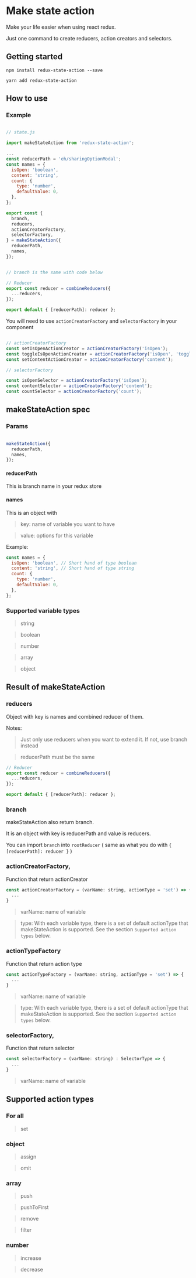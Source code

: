 # Make state action

Make your life easier when using react redux.

Just one command to create reducers, action creators and selectors.

## Getting started

```
npm install redux-state-action --save

```

```
yarn add redux-state-action

```

## How to use

### Example

```javascript

// state.js

import makeStateAction from 'redux-state-action';

...
const reducerPath = 'eh/sharingOptionModal';
const names = {
  isOpen: 'boolean',
  content: 'string',
  count: {
    type: 'number',
    defaultValue: 0,
  },
};

export const {
  branch,
  reducers,
  actionCreatorFactory,
  selectorFactory,
} = makeStateAction({
  reducerPath,
  names,
});


// branch is the same with code below

// Reducer
export const reducer = combineReducers({
  ...reducers,
});

export default { [reducerPath]: reducer };

```

You will need to use `actionCreatorFactory` and `selectorFactory` in your component

```javascript

// actionCreatorFactory
const setIsOpenActionCreator = actionCreatorFactory('isOpen');
const toggleIsOpenActionCreator = actionCreatorFactory('isOpen', 'toggle');
const setContentActionCreator = actionCreatorFactory('content');

// selectorFactory

const isOpenSelector = actionCreatorFactory('isOpen');
const contentSelector = actionCreatorFactory('content');
const countSelector = actionCreatorFactory('count');

```


## makeStateAction spec

### Params


```javascript

makeStateAction({
  reducerPath,
  names,
});

```

#### reducerPath

This is branch name in your redux store

#### names

This is an object with

> key: name of variable you want to have

> value: options for this variable

Example:

```javascript
const names = {
  isOpen: 'boolean', // Short hand of type boolean
  content: 'string', // Short hand of type string
  count: {
    type: 'number',
    defaultValue: 0,
  },
};

```

### Supported variable types

> string

> boolean

> number

> array

> object


## Result of makeStateAction

### reducers

Object with key is names and combined reducer of them.

Notes:

> Just only use reducers when you want to extend it. If not, use branch instead

> reducerPath must be the same

```javascript
// Reducer
export const reducer = combineReducers({
  ...reducers,
});

export default { [reducerPath]: reducer };
```

### branch

makeStateAction also return branch.

It is an object with key is reducerPath and value is reducers.

You can import `branch` into `rootReducer` ( same as what you do with `{ [reducerPath]: reducer }` )


### actionCreatorFactory,

Function that return actionCreator

```javascript
const actionCreatorFactory = (varName: string, actionType = 'set') => {
  ...
}

```

> varName: name of variable

> type: With each variable type, there is a set of default actionType that makeStateAction is supported. See the section `Supported action types` below.


### actionTypeFactory

Function that return action type

```javascript
const actionTypeFactory = (varName: string, actionType = 'set') => {
  ...
}

```

> varName: name of variable

> type: With each variable type, there is a set of default actionType that makeStateAction is supported. See the section `Supported action types` below.


### selectorFactory,

Function that return selector

```javascript
const selectorFactory = (varName: string) : SelectorType => {
  ...
}

```

> varName: name of variable

## Supported action types

### For all

> set

### object

> assign

> omit

### array

> push

> pushToFirst

> remove

> filter

### number

> increase

> decrease
